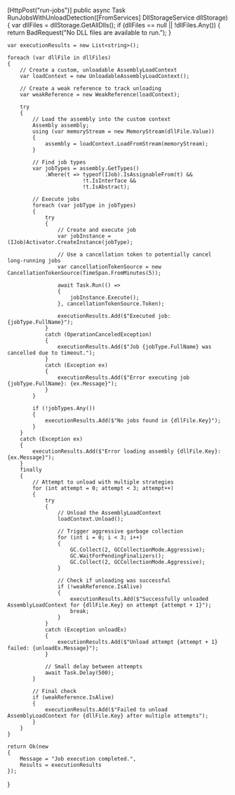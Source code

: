[HttpPost("run-jobs")]
public async Task<IActionResult> RunJobsWithUnloadDetection([FromServices] DllStorageService dllStorage)
{
    var dllFiles = dllStorage.GetAllDlls();
    if (dllFiles == null || !dllFiles.Any())
    {
        return BadRequest("No DLL files are available to run.");
    }

    var executionResults = new List<string>();

    foreach (var dllFile in dllFiles)
    {
        // Create a custom, unloadable AssemblyLoadContext
        var loadContext = new UnloadableAssemblyLoadContext();
        
        // Create a weak reference to track unloading
        var weakReference = new WeakReference(loadContext);

        try
        {
            // Load the assembly into the custom context
            Assembly assembly;
            using (var memoryStream = new MemoryStream(dllFile.Value))
            {
                assembly = loadContext.LoadFromStream(memoryStream);
            }

            // Find job types
            var jobTypes = assembly.GetTypes()
                .Where(t => typeof(IJob).IsAssignableFrom(t) && 
                            !t.IsInterface && 
                            !t.IsAbstract);

            // Execute jobs
            foreach (var jobType in jobTypes)
            {
                try
                {
                    // Create and execute job
                    var jobInstance = (IJob)Activator.CreateInstance(jobType);
                    
                    // Use a cancellation token to potentially cancel long-running jobs
                    var cancellationTokenSource = new CancellationTokenSource(TimeSpan.FromMinutes(5));
                    
                    await Task.Run(() => 
                    {
                        jobInstance.Execute();
                    }, cancellationTokenSource.Token);

                    executionResults.Add($"Executed job: {jobType.FullName}");
                }
                catch (OperationCanceledException)
                {
                    executionResults.Add($"Job {jobType.FullName} was cancelled due to timeout.");
                }
                catch (Exception ex)
                {
                    executionResults.Add($"Error executing job {jobType.FullName}: {ex.Message}");
                }
            }

            if (!jobTypes.Any())
            {
                executionResults.Add($"No jobs found in {dllFile.Key}");
            }
        }
        catch (Exception ex)
        {
            executionResults.Add($"Error loading assembly {dllFile.Key}: {ex.Message}");
        }
        finally
        {
            // Attempt to unload with multiple strategies
            for (int attempt = 0; attempt < 3; attempt++)
            {
                try
                {
                    // Unload the AssemblyLoadContext
                    loadContext.Unload();

                    // Trigger aggressive garbage collection
                    for (int i = 0; i < 3; i++)
                    {
                        GC.Collect(2, GCCollectionMode.Aggressive);
                        GC.WaitForPendingFinalizers();
                        GC.Collect(2, GCCollectionMode.Aggressive);
                    }

                    // Check if unloading was successful
                    if (!weakReference.IsAlive)
                    {
                        executionResults.Add($"Successfully unloaded AssemblyLoadContext for {dllFile.Key} on attempt {attempt + 1}");
                        break;
                    }
                }
                catch (Exception unloadEx)
                {
                    executionResults.Add($"Unload attempt {attempt + 1} failed: {unloadEx.Message}");
                }

                // Small delay between attempts
                await Task.Delay(500);
            }

            // Final check
            if (weakReference.IsAlive)
            {
                executionResults.Add($"Failed to unload AssemblyLoadContext for {dllFile.Key} after multiple attempts");
            }
        }
    }

    return Ok(new
    {
        Message = "Job execution completed.",
        Results = executionResults
    });
}
